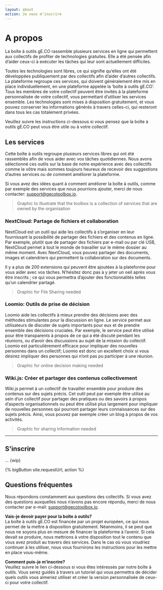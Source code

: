 ```yaml
---
layout: about
action: Je veux m’inscrire
---
```


# A propos

La boîte à outils gE.CO rassemble plusieurs services en ligne qui permettent aux collectifs de profiter de technologies gratuites. Elle a été pensée afin d’aider ceux-ci à exécuter les tâches qui leur sont actuellement difficiles.

Toutes les technologies sont libres, ce qui signifie qu’elles ont été développées publiquement par des collectifs afin d’aider d’autres collectifs. La plateforme regroupe ces services, qui doivent généralement être mis en place individuellement, en une plateforme appelée la ‘boîte à outils gE.CO’. Tous les membres de votre collectif peuvent être invités à la plateforme personnalisée de votre collectif, vous permettant d’utiliser les services ensemble. Les technologies sont mises à disposition gratuitement, et vous pouvez conserver les informations générés à travers celles-ci, qui resteront dans tous les cas totalement privées.

Veuillez suivre les instructions ci-dessous si vous pensez que la boîte à outils gE.CO peut vous être utile ou à votre collectif.

## Les services

Cette boîte à outils regroupe plusieurs services libres qui ont été rassemblés afin de vous aider avec vos tâches quotidiennes. Nous avons sélectionné ces outils sur la base de notre expérience avec des collectifs comme le vôtre mais sommes toujours heureux de recevoir des suggestions d’autres services ou de comment améliorer la plateforme.

Si vous avez des idées quant à comment améliorer la boîte à outils, comme par exemple des services que nous pourrions ajouter, merci de nous contacter:
[support@gecotoolbox.io](mailto:support@gecotoolbox.io).

> Graphic to illustrate that the toolbox is a collection of services that are owned by the organisation

### NextCloud: Partage de fichiers et collaboration

NextCloud est un outil qui aide les collectifs à s’organiser en leur fournissant la possibilité de partager des fichiers et des contenus en ligne. Par exemple, plutôt que de partager des fichiers par e-mail ou par clé USB, NextCloud permet à tout le monde de travailler sur le même dossier au même moment. Avec NextCloud, vous pouvez partager des documents, images et calendriers qui permettent la collaboration sur des documents.

Il y a plus de 200 extensions qui peuvent être ajoutées à la plateforme pour vous aider avec vos tâches. N’hésitez donc pas à y jeter un oeil après vous être inscrits ; ce qui vous permettra d’ajouter des fonctionnalités telles qu’un calendrier partagé.

> Graphic for File Sharing needed

### Loomio: Outils de prise de décision

Loomio aide les collectifs à mieux prendre des décisions avec des méthodes stimulantes pour la discussion en ligne. Le service permet aux utilisateurs de discuter de sujets importants pour eux et de prendre ensemble des décisions cruciales. Par exemple, le service peut être utilisé pour être transparents à propos de ce qui a été discuté pendant les réunions, ou d’avoir des discussions au sujet de la mission du collectif. Loomio est particulièrement efficace pour impliquer des nouvelles personnes dans un collectif; Loomio est donc un excellent choix si vous désirez impliquer des personnes qui n’ont pas pu participer à une réunion.

> Graphic for online decision making needed

### Wiki.js: Créer et partager des contenus collectivement

Wiki.js permet à un collectif de travailler ensemble pour produire des contenus sur des sujets précis. Cet outil peut par exemple être utilisé au sein d’un collectif pour partager des pratiques ou des savoirs à propos d’aspects organisationnels ou peut être utilisé plus largement pour impliquer de nouvelles personnes qui pourront partager leurs connaissances sur des sujets précis. Ainsi, vous pouvez par exemple créer un blog à propos de vos activités.

> Graphic for sharing information needed

---

## S'inscrire

... {wip}

{% bigButton site.requestUrl, action %}

## Questions fréquentes

Nous répondons constamment aux questions des collectifs. Si vous avez des questions auxquelles nous n’avons pas encore répondu, merci de nous contacter par e-mail:
[support@gecotoolbox.io](mailto:support@gecotoolbox.io).

**Vais-je devoir payer pour la boîte à outils?**<br>
La boîte à outils gE.CO est financée par un projet européen, ce qui nous permet de la mettre à disposition gratuitement. Néanmoins, il se peut que nous ne soyons plus en mesure de financer la plateforme à l’avenir. Si cela devait se produire, nous mettrions à votre disposition tout le contenu que vous avez produit au travers des services. Dans le cas où vous voudriez continuer à les utiliser, nous vous fournirons les instructions pour les mettre en place vous-même.

**Comment puis-je m’inscrire?**<br>
Veuillez suivre le lien ci-dessous si vous êtes intéressés par notre boîte à outils. Vous serez guidés à travers un tutoriel qui vous permettra de décider quels outils vous aimeriez utiliser et créer la version personnalisée de ceux-ci pour votre collectif.
